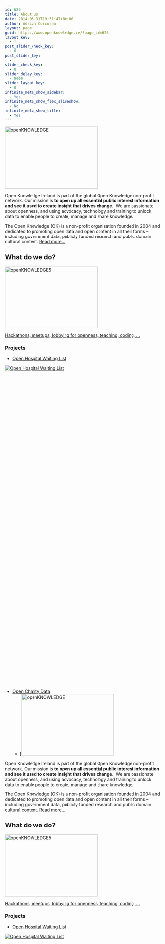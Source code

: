 ```yaml
---
id: 626
title: About us
date: 2014-05-31T19:31:47+00:00
author: Adrian Corcoran
layout: page
guid: https://www.openknowledge.ie/?page_id=626
layout_key:
  - f
post_slider_check_key:
  - 0
post_slider_key:
  - 
slider_check_key:
  - 0
slider_delay_key:
  - 5000
slider_layout_key:
  - 0
infinite_meta_show_sidebar:
  - Yes
infinite_meta_show_flex_slideshow:
  - No
infinite_meta_show_title:
  - Yes
---
```

<img class="wp-image-299 size-medium" src="/wp-content/uploads/2014/05/openKNOWLEDGE-300x200.jpg" alt="openKNOWLEDGE" width="300" height="200" srcset="wp-content/uploads/2014/05/openKNOWLEDGE-300x200.jpg 300w, https://openknowledge.ie/wp-content/uploads/2014/05/openKNOWLEDGE-1024x682.jpg 1024w, https://openknowledge.ie/wp-content/uploads/2014/05/openKNOWLEDGE.jpg 1200w" sizes="(max-width: 300px) 100vw, 300px" />

Open Knowledge Ireland is part of the global Open Knowledge non-profit network. Our mission is **to open up all essential public interest information and see it used to create insight that drives change**.  We are passionate about openness, and using advocacy, technology and training to unlock data to enable people to create, manage and share knowledge.

The Open Knowledge (OK) is a non-profit organisation founded in 2004 and dedicated to promoting open data and open content in all their forms – including government data, publicly funded research and public domain cultural content. [Read more&#8230;](/about/ "About OK Ireland")

## What do we do?

[<img class="wp-image-303 size-medium" src="/wp-content/uploads/2014/05/openKNOWLEDGE5-300x200.jpg" alt="openKNOWLEDGE5" width="300" height="200" srcset="wp-content/uploads/2014/05/openKNOWLEDGE5-300x200.jpg 300w, https://openknowledge.ie/wp-content/uploads/2014/05/openKNOWLEDGE5-1024x682.jpg 1024w, https://openknowledge.ie/wp-content/uploads/2014/05/openKNOWLEDGE5.jpg 1200w" sizes="(max-width: 300px) 100vw, 300px" />](/events/)

[Hackathons, meetups, lobbying for openness, teaching, coding, &#8230;](/events/ "Events")

### Projects

  * <a href="/projects/open-hospital-waiting-list/" target="_blank">Open Hospital Waiting List</a>

<div class='tableauPlaceholder' style='width: 1020px; height: 1033px;'>
  <noscript>
    <a href='http://openknowledge.ie/projects/open-hospital-waiting-list/'><img alt='Open Hospital Waiting List ' src='https://public.tableau.com/static/images/Op/OpenHospitalWaitingList/HospitalsWaitingList/1_rss.png' style='border: none' /></a>
  </noscript>
</div>

  * <a href="/projects/open-charity-data/" target="_blank">Open Charity Data</a> 
      * [<img class="wp-image-299 size-medium" src="/wp-content/uploads/2014/05/openKNOWLEDGE-300x200.jpg" alt="openKNOWLEDGE" width="300" height="200" srcset="wp-content/uploads/2014/05/openKNOWLEDGE-300x200.jpg 300w, https://openknowledge.ie/wp-content/uploads/2014/05/openKNOWLEDGE-1024x682.jpg 1024w, https://openknowledge.ie/wp-content/uploads/2014/05/openKNOWLEDGE.jpg 1200w" sizes="(max-width: 300px) 100vw, 300px" />

Open Knowledge Ireland is part of the global Open Knowledge non-profit network. Our mission is **to open up all essential public interest information and see it used to create insight that drives change**.  We are passionate about openness, and using advocacy, technology and training to unlock data to enable people to create, manage and share knowledge.

The Open Knowledge (OK) is a non-profit organisation founded in 2004 and dedicated to promoting open data and open content in all their forms – including government data, publicly funded research and public domain cultural content. [Read more&#8230;](/about/ "About OK Ireland")

## What do we do?

[<img class="wp-image-303 size-medium" src="/wp-content/uploads/2014/05/openKNOWLEDGE5-300x200.jpg" alt="openKNOWLEDGE5" width="300" height="200" srcset="wp-content/uploads/2014/05/openKNOWLEDGE5-300x200.jpg 300w, https://openknowledge.ie/wp-content/uploads/2014/05/openKNOWLEDGE5-1024x682.jpg 1024w, https://openknowledge.ie/wp-content/uploads/2014/05/openKNOWLEDGE5.jpg 1200w" sizes="(max-width: 300px) 100vw, 300px" />](/events/)

[Hackathons, meetups, lobbying for openness, teaching, coding, &#8230;](/events/ "Events")

### Projects

  * <a href="/projects/open-hospital-waiting-list/" target="_blank">Open Hospital Waiting List</a>

<div class='tableauPlaceholder' style='width: 1020px; height: 1033px;'>
  <noscript>
    <a href='http://openknowledge.ie/projects/open-hospital-waiting-list/'><img alt='Open Hospital Waiting List ' src='https://public.tableau.com/static/images/Op/OpenHospitalWaitingList/HospitalsWaitingList/1_rss.png' style='border: none' /></a>
  </noscript>
</div>

  * <a href="/projects/open-charity-data/" target="_blank">Open Charity Data</a> 
      *](/wp-content/uploads/2014/12/charity_casestudy_draft2.pdf) 
      * [Call for action (2-pages)](/wp-content/uploads/2014/12/OpenCharityData-FinancialOpenData1.pdf)
      * [Background information](/chy-04/)

  * [Open Access Ireland](/open-access-in-ireland/ "Open Access In Ireland: A Case study")

  * [Open Data Ireland](/irish-okfn-chapter-launched-at-ckan-hackathon-in-dublin/)

  * [Global Open Data Index 2014: Ireland](http://index.okfn.org/place/ireland/ "http://index.okfn.org/place/ireland/")

  * <a href="/ogp-jam-round-up/" target="_blank">Making 1st OGP Action Plan comprehensible</a>

  * [Open Textbook &#8211; &#8216;Programming and Coding&#8217;](https://booksprint.hackpad.com/README-FIRST-Jr.-Cycle-Short-Course-5ptUVQwGyMO)

### Data

  * <a href="https://github.com/openknowledgeireland/DataStore" target="_blank">Data Store</a>

### Events



## 

## Donate

  * <a href="donate/" target="_blank">Please support our work</a>

## Contact us

  * [Twitter](https://twitter.com/OKFirl)
  * [LinkedIn](https://www.linkedin.com/company/open-knowledge-ireland)
  * [Facebook](https://www.facebook.com/pages/Open-Knowledge-Ireland/391854504306591)
